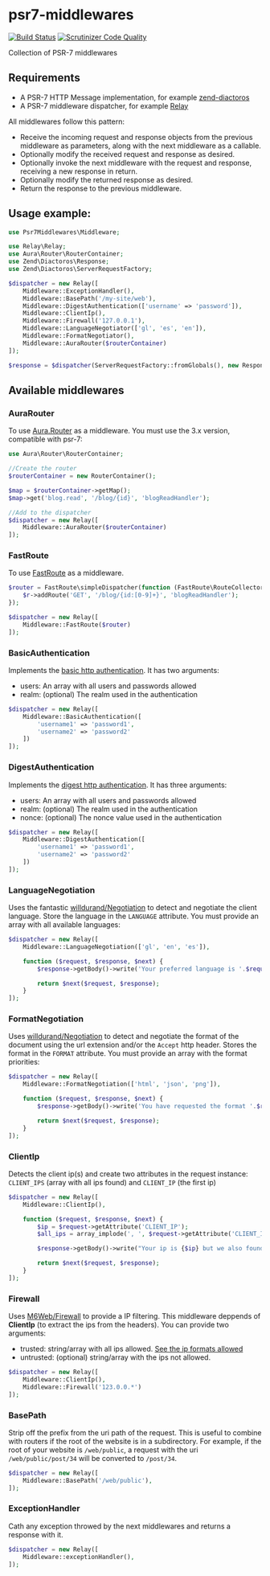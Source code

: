 # psr7-middlewares

[![Build Status](https://travis-ci.org/oscarotero/psr7-middlewares.svg)](https://travis-ci.org/oscarotero/psr7-middlewares)
[![Scrutinizer Code Quality](https://scrutinizer-ci.com/g/oscarotero/psr7-middlewares/badges/quality-score.png?b=master)](https://scrutinizer-ci.com/g/oscarotero/psr7-middlewares/?branch=master)

Collection of PSR-7 middlewares

## Requirements

* A PSR-7 HTTP Message implementation, for example [zend-diactoros](https://github.com/zendframework/zend-diactoros)
* A PSR-7 middleware dispatcher, for example [Relay](https://github.com/relayphp/Relay.Relay)

All middlewares follow this pattern:

* Receive the incoming request and response objects from the previous middleware as parameters, along with the next middleware as a callable.
* Optionally modify the received request and response as desired.
* Optionally invoke the next middleware with the request and response, receiving a new response in return.
* Optionally modify the returned response as desired.
* Return the response to the previous middleware.


## Usage example:

```php
use Psr7Middlewares\Middleware;

use Relay\Relay;
use Aura\Router\RouterContainer;
use Zend\Diactoros\Response;
use Zend\Diactoros\ServerRequestFactory;

$dispatcher = new Relay([
    Middleware::ExceptionHandler(),
    Middleware::BasePath('/my-site/web'),
    Middleware::DigestAuthentication(['username' => 'password']),
    Middleware::ClientIp(),
    Middleware::Firewall('127.0.0.1'),
    Middleware::LanguageNegotiator(['gl', 'es', 'en']),
    Middleware::FormatNegotiator(),
    Middleware::AuraRouter($routerContainer)
]);

$response = $dispatcher(ServerRequestFactory::fromGlobals(), new Response());
```

## Available middlewares

### AuraRouter

To use [Aura.Router](https://github.com/auraphp/Aura.Router) as a middleware. You must use the 3.x version, compatible with psr-7:

```php
use Aura\Router\RouterContainer;

//Create the router
$routerContainer = new RouterContainer();

$map = $routerContainer->getMap();
$map->get('blog.read', '/blog/{id}', 'blogReadHandler');

//Add to the dispatcher
$dispatcher = new Relay([
    Middleware::AuraRouter($routerContainer)
]);
```

### FastRoute
To use [FastRoute](https://github.com/nikic/FastRoute) as a middleware.

```php
$router = FastRoute\simpleDispatcher(function (FastRoute\RouteCollector $r) {
    $r->addRoute('GET', '/blog/{id:[0-9]+}', 'blogReadHandler');
});

$dispatcher = new Relay([
    Middleware::FastRoute($router)
]);
```

### BasicAuthentication

Implements the [basic http authentication](http://php.net/manual/en/features.http-auth.php). It has two arguments:

* users: An array with all users and passwords allowed
* realm: (optional) The realm used in the authentication

```php
$dispatcher = new Relay([
    Middleware::BasicAuthentication([
    	'username1' => 'password1',
    	'username2' => 'password2'
    ])
]);
```

### DigestAuthentication

Implements the [digest http authentication](http://php.net/manual/en/features.http-auth.php). It has three arguments:

* users: An array with all users and passwords allowed
* realm: (optional) The realm used in the authentication
* nonce: (optional) The nonce value used in the authentication

```php
$dispatcher = new Relay([
    Middleware::DigestAuthentication([
    	'username1' => 'password1',
    	'username2' => 'password2'
    ])
]);
```

### LanguageNegotiation

Uses the fantastic [willdurand/Negotiation](https://github.com/willdurand/Negotiation) to detect and negotiate the client language. Store the language in the `LANGUAGE` attribute. You must provide an array with all available languages:

```php
$dispatcher = new Relay([
    Middleware::LanguageNegotiation(['gl', 'en', 'es']),

    function ($request, $response, $next) {
    	$response->getBody()->write('Your preferred language is '.$request->getAttribute('LANGUAGE'));

    	return $next($request, $response);
	}
]);
```

### FormatNegotiation

Uses [willdurand/Negotiation](https://github.com/willdurand/Negotiation) to detect and negotiate the format of the document using the url extension and/or the `Accept` http header. Stores the format in the `FORMAT` attribute. You must provide an array with the format priorities:

```php
$dispatcher = new Relay([
    Middleware::FormatNegotiation(['html', 'json', 'png']),

    function ($request, $response, $next) {
    	$response->getBody()->write('You have requested the format '.$request->getAttribute('FORMAT'));

    	return $next($request, $response);
	}
]);
```

### ClientIp

Detects the client ip(s) and create two attributes in the request instance: `CLIENT_IPS` (array with all ips found) and `CLIENT_IP` (the first ip)

```php
$dispatcher = new Relay([
    Middleware::ClientIp(),

    function ($request, $response, $next) {
    	$ip = $request->getAttribute('CLIENT_IP');
    	$all_ips = array_implode(', ', $request->getAttribute('CLIENT_IPS'));

    	$response->getBody()->write("Your ip is {$ip} but we also found {$all_ips}";

    	return $next($request, $response);
	}
]);
```

### Firewall

Uses [M6Web/Firewall](https://github.com/M6Web/Firewall) to provide a IP filtering. This middleware deppends of **ClientIp** (to extract the ips from the headers). You can provide two arguments:

* trusted: string/array with all ips allowed. [See the ip formats allowed](https://github.com/M6Web/Firewall#entries-formats)
* untrusted: (optional) string/array with the ips not allowed.

```php
$dispatcher = new Relay([
    Middleware::ClientIp(),
    Middleware::Firewall('123.0.0.*')
]);
```

### BasePath

Strip off the prefix from the uri path of the request. This is useful to combine with routers if the root of the website is in a subdirectory. For example, if the root of your website is `/web/public`, a request with the uri `/web/public/post/34` will be converted to `/post/34`.

```php
$dispatcher = new Relay([
    Middleware::BasePath('/web/public'),
]);
```

### ExceptionHandler

Cath any exception throwed by the next middlewares and returns a response with it.

```php
$dispatcher = new Relay([
    Middleware::exceptionHandler(),
]);
```
